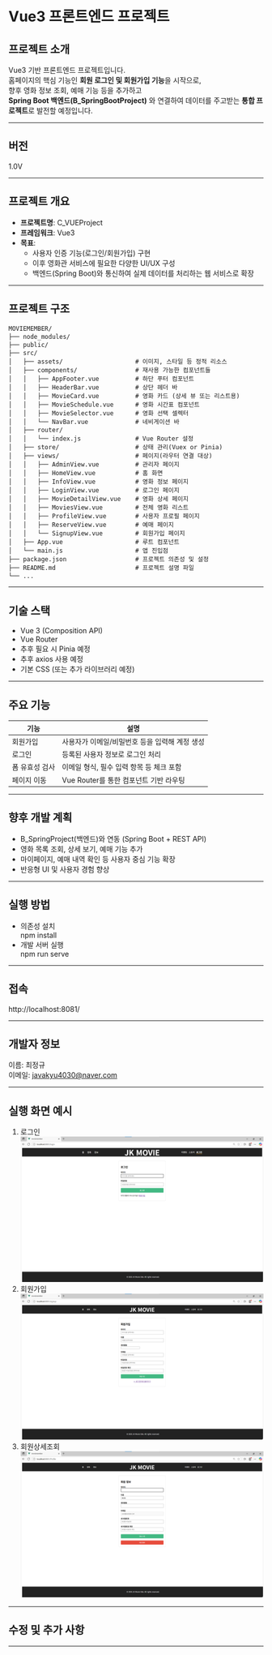 
#   Vue3 프론트엔드 프로젝트

##  프로젝트 소개
Vue3 기반 프론트엔드 프로젝트입니다.  
홈페이지의 핵심 기능인 **회원 로그인 및 회원가입 기능**을 시작으로,  
향후 영화 정보 조회, 예매 기능 등을 추가하고  
**Spring Boot 백엔드(B_SpringBootProject)** 와 연결하여 데이터를 주고받는 **통합 프로젝트**로 발전할 예정입니다.

---

##  버전  
1.0V

---
##  프로젝트 개요
- **프로젝트명**: C_VUEProject
- **프레임워크**: Vue3
- **목표**:
  - 사용자 인증 기능(로그인/회원가입) 구현
  - 이후 영화관 서비스에 필요한 다양한 UI/UX 구성
  - 백엔드(Spring Boot)와 통신하여 실제 데이터를 처리하는 웹 서비스로 확장

---

##  프로젝트 구조
```
MOVIEMEMBER/
├── node_modules/
├── public/
├── src/
│   ├── assets/                    # 이미지, 스타일 등 정적 리소스
│   ├── components/                # 재사용 가능한 컴포넌트들
│   │   ├── AppFooter.vue          # 하단 푸터 컴포넌트
│   │   ├── HeaderBar.vue          # 상단 헤더 바
│   │   ├── MovieCard.vue          # 영화 카드 (상세 뷰 또는 리스트용)
│   │   ├── MovieSchedule.vue      # 영화 시간표 컴포넌트
│   │   ├── MovieSelector.vue      # 영화 선택 셀렉터
│   │   └── NavBar.vue             # 네비게이션 바
│   ├── router/
│   │   └── index.js               # Vue Router 설정
│   ├── store/                     # 상태 관리(Vuex or Pinia)
│   ├── views/                     # 페이지(라우터 연결 대상)
│   │   ├── AdminView.vue          # 관리자 페이지
│   │   ├── HomeView.vue           # 홈 화면
│   │   ├── InfoView.vue           # 영화 정보 페이지
│   │   ├── LoginView.vue          # 로그인 페이지
│   │   ├── MovieDetailView.vue    # 영화 상세 페이지
│   │   ├── MoviesView.vue         # 전체 영화 리스트
│   │   ├── ProfileView.vue        # 사용자 프로필 페이지
│   │   ├── ReserveView.vue        # 예매 페이지
│   │   └── SignupView.vue         # 회원가입 페이지
│   ├── App.vue                    # 루트 컴포넌트
│   └── main.js                    # 앱 진입점
├── package.json                   # 프로젝트 의존성 및 설정
├── README.md                      # 프로젝트 설명 파일
└── ...
```

---

##  기술 스택

- Vue 3 (Composition API)
- Vue Router
- 추후 필요 시 Pinia 예정
- 추후 axios 사용 예정
- 기본 CSS (또는 추가 라이브러리 예정)            


---

##  주요 기능

| 기능           | 설명                                     |
|----------------|------------------------------------------|
| 회원가입       | 사용자가 이메일/비밀번호 등을 입력해 계정 생성 |
| 로그인         | 등록된 사용자 정보로 로그인 처리          |
| 폼 유효성 검사 | 이메일 형식, 필수 입력 항목 등 체크 포함    |
| 페이지 이동    | Vue Router를 통한 컴포넌트 기반 라우팅     |

---

##  향후 개발 계획

- B_SpringProject(백엔드)와 연동 (Spring Boot + REST API)
- 영화 목록 조회, 상세 보기, 예매 기능 추가
- 마이페이지, 예매 내역 확인 등 사용자 중심 기능 확장
- 반응형 UI 및 사용자 경험 향상

---
## 실행 방법
- 의존성 설치<br>
npm install
- 개발 서버 실행<br>
npm run serve

---

## 접속
http://localhost:8081/

---


## 개발자 정보  
이름: 최정규  
이메일: javakyu4030@naver.com

---
## 실행 화면 예시

1. 로그인
![login](./src/assets/images/login.jpg)
2. 회원가입
![signup](./src/assets/images/signup.png)
3. 회원상세조회
![profile](./src/assets/images/profile.png)



---

## 수정 및 추가 사항

---